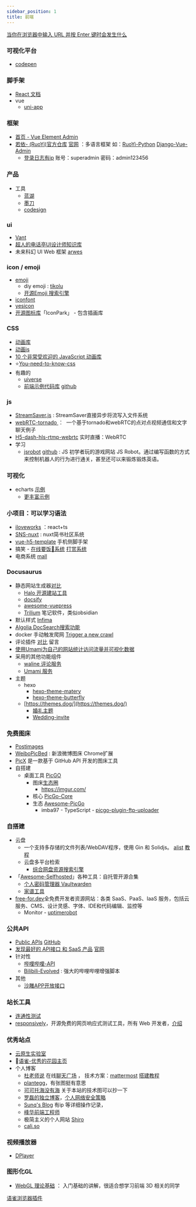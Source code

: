 ```yaml
---
sidebar_position: 1
title: 前端
---
```


[当你在浏览器中输入 URL 并按 Enter 键时会发生什么](https://github.com/skyline75489/what-happens-when-zh_CN)

### 可视化平台
- [codepen](https://codepen.io/)


### 脚手架
- [React 文档](https://zh-hans.react.dev/learn)
- vue
	- [uni-app](https://uniapp.dcloud.net.cn/)

### 框架
- [首页 - Vue Element Admin](https://panjiachen.gitee.io/vue-element-admin/#/dashboard)
- [若依- (RuoYi)官方仓库](https://github.com/yangzongzhuan/RuoYi-Vue)    [官网](http://ruoyi.vip/) ：多语言框架  如：[RuoYi-Python](https://gitee.com/liqianglog/django-vue-admin/)    [Django-Vue-Admin](https://django-vue-admin.com/)
	- [登录日志有ip](https://demo.django-vue-admin.com/#/loginLog)       账号：superadmin 密码：admin123456

### 产品
- 工具
	- [蓝湖](https://lanhuapp.com/)
	- [墨刀](https://modao.cc/community?category=project_basic)
	- [codesign](https://codesign.qq.com/?home)
### ui
- [Vant](https://vant-ui.github.io/vant/#/zh-CN/)
- [超人的电话亭UI设计师知识库](https://www.ahhhhfs.com/50000/)
- 未来科幻 UI Web 框架 [arwes](https://github.com/arwes/arwes)

### icon / emoji 
- [emoji](https://emojipedia.org/zh/%E7%AC%91%E8%84%B8)
	- diy   emoji    : [tikolu](https://tikolu.net/emojimix/%F0%9F%98%94+%F0%9F%98%94)
	- [开源Emoji 搜索引擎](https://www.ahhhhfs.com/52882/)
- [iconfont](https://www.iconfont.cn/)
- [yesicon](https://yesicon.app/)
- [开源图标库](https://iconpark.oceanengine.com/official)「lconPark」  - 包含插画库

### CSS
- [动画库](https://animate.style/)
- [动画js](https://animejs.com/)
- [10 个非常受欢迎的 JavaScript 动画库](https://zhuanlan.zhihu.com/p/133251955)
-  ⭐[You-need-to-know-css](https://github.com/l-hammer/You-need-to-know-css)
- 有趣的
	- [uiverse](https://uiverse.io/all)
	- [前端示例代码库](https://example.kuizuo.cn/)    [github](https://github.com/kuizuo/example)

### js
- [StreamSaver.js](https://github.com/jimmywarting/StreamSaver.js) : StreamSaver直接异步将流写入文件系统
- [webRTC-tornado ](https://github.com/ns2250225/webRTC-tornado)：  一个基于tornado和webRTC的点对点视频通信和文字聊天例子
- [H5-dash-hls-rtmp-webrtc](https://github.com/Tinywan/H5-dash-hls-rtmp-webrtc)     实时直播：WebRTC
- 学习
	- [jsrobot](https://lab.reaal.me/jsrobot/)   [github](https://github.com/reaalkhalil/JSRobot)  : JS 初学者玩的游戏网站 JS Robot。通过编写函数的方式来控制机器人的行为进行通关，甚至还可以来锻炼锻炼英语。

### 可视化
- echarts [示例](https://echarts.apache.org/examples/zh/index.html)
	- [更丰富示例](http://mincharts.com/)

### 小项目：可以学习语法
- [iloveworks](https://github.com/sorcererxw/iloveworks)     ：react+ts
- [SNS-nuxt](https://github.com/aylizhiyuan/SNS-nuxt) : nuxt简书社区系统
- [vue-h5-template](https://github.com/sunniejs/vue-h5-template) 手机侧脚手架
- 搞笑 - [在线要饭🍚系统](https://github.com/yong-s/alms)       [打赏系统](https://github.com/DomeenoH/Hexo-Donate)
- 电商系统 [mall](https://github.com/macrozheng/mall)

###  Docusaurus
- 静态网站生成器[对比](https://docusaurus.io/zh-CN/docs/#comparison-with-other-tools)
	- [Halo 开源建站工具](https://github.com/halo-dev/halo)
	- [docsify](https://github.com/docsifyjs/docsify)
	- [awesome-vuepress](https://github.com/vuepress/awesome-vuepress)
	- [Trilium](https://github.com/zadam/trilium)  笔记软件，类似obsidian
- 默认样式   [Infima](https://infima.devjs.cn/)
- [Algolia DocSearch搜索功能](https://juejin.cn/post/722618560682793375)
- docker 手动触发爬网 [Trigger a new crawl](https://docsearch.algolia.com/docs/manage-your-crawls)
- 评论插件 [对比](https://vuepress-theme-hope.github.io/v1/comment/zh/guide/#)  留言
- [使用Umami为自己的网站统计访问流量并可视化数据](https://www.mintimate.cn/2022/03/02/deployUmami/)
- 采用的其他功能组件
	- [waline 评论服务](https://waline.js.org/guide/deploy/zeabur.html)
	- [Umami 服务](https://zeabur.com/docs/zh-CN/marketplace/umami)
- 主题
	- hexo
		- [hexo-theme-matery](https://github.com/blinkfox/hexo-theme-matery)
		- [hexo-theme-butterfly](https://github.com/jerryc127/hexo-theme-butterfly)
	- [https://themes.dog/](https://themes.dog/)
		- [婚礼主题](https://themefreesia.com/themes/wedding-photos/)
		- [Wedding-invite](https://github.com/YanViniciusSilva/Wedding-invite)

### 免费图床
- [Postimages](https://postimages.org/)
- [WeiboPicBed](https://github.com/suxiaogang/WeiboPicBed)   : 新浪微博图床 Chrome扩展
- [PicX](https://github.com/XPoet/picx) 是一款基于 GitHub API 开发的图床工具
- 自搭建
	- 桌面工具  [PicGO](https://github.com/Molunerfinn/PicGo)
		- 图床[生态圈](https://picgo.github.io/PicGo-Doc/zh/guide/config.html#%E5%9B%BE%E5%BA%8A%E5%8C%BA)
			- https://imgur.com/
		- 核心 [PicGo-Core](https://picgo.github.io/PicGo-Core-Doc/)
		- 生态 [Awesome-PicGo](https://github.com/PicGo/Awesome-PicGo)
			- imba97 - TypeScript - [picgo-plugin-ftp-uploader](https://github.com/imba97/picgo-plugin-ftp-uploader)

### 自搭建
- 云盘
	- 一个支持多存储的文件列表/WebDAV程序，使用 Gin 和 Solidjs。 [alist](https://github.com/alist-org/alist) [教程](https://alist.nn.ci/zh/)
	- 云盘多平台检索
		- [综合网盘资源搜索引擎](https://www.ahhhhfs.com/49694/)
- 「[Awesome-Selfhosted](https://awesome-selfhosted.net/)」各种工具：自托管开源合集
	-  [个人密码管理器 Vaultwarden](https://icloudnative.io/posts/vaultwarden/#)
	- [家谱工具](https://awesome-selfhosted.net/tags/genealogy.html)
-  [free-for.dev](https://free-for.dev/#/?id=free-fordev)全免费开发者资源网站：各类 SaaS、PaaS、IaaS 服务，包括云服务、CMS、设计灵感、字体、IDE和代码编辑、监控等
	- Monitor - [uptimerobot](https://uptimerobot.com/)

### 公共API
- [Public APIs](https://www.ahhhhfs.com/48589/)       [GitHub](https://github.com/public-apis/public-apis)
- [发现最好的 API接口 和 SaaS 产品](https://www.ahhhhfs.com/20557/)   [官网](https://apitracker.io/)
- 针对性
	- [哔哩哔哩-API](https://github.com/SocialSisterYi/bilibili-API-collect)
	- [Bilibili-Evolved](https://github.com/the1812/Bilibili-Evolved)  : 强大的哔哩哔哩增强脚本
- 其他
	- [沙雕APP开放接口](https://api.shadiao.pro/)

### 站长工具
- [连通性测试](https://7c.cc/)
- [responsively](https://github.com/responsively-org/responsively-app)，开源免费的网页响应式测试工具，所有 Web 开发者，[介绍](https://twitter.com/HiTw93/status/1706096677281833025)
### 优秀站点
- [云原生实验室](https://icloudnative.io/posts/vaultwarden/#)
- 💐[语雀-优秀的花园主页](https://www.yuque.com/aikexiansheng/grwv25/eieki93i1kbkegq3?singleDoc#)
- 个人博客
	- [杜老师说](https://dusays.com/)  在线[聊天广场](https://chat.dusays.com/dusays/channels/off-topic) ， 技术方案：[mattermost](https://mattermost.com/)     [搭建教程](https://cloud.tencent.com/developer/article/2121477)
	- [plantegg](https://plantegg.github.io/about/)，有张图挺有意思
	- [可可托海没有海](https://darmau.design/about) 关于本站的技术图可以抄一下
	- [罗磊的独立博客](https://luolei.org/)，[个人网络安全策略](https://luolei.org/personal-decoupling-cybersecurity)
	- [Sunq's Blog](https://github.com/SunQQQ/SunQBlog-UserSide)  有ip 等详细操作记录，
	- [峰华前端工程师](https://github.com/zxuqian/zxuqian.cn)
	- 极简主义的个人网站 [Shiro](https://github.com/Innei/Shiro)
	- [cali.so](https://github.com/CaliCastle/cali.so)


### 视频播放器
- [DPlayer](https://dplayer.diygod.dev/zh/)

### 图形化GL
- [WebGL 理论基础](https://webglfundamentals.org/webgl/lessons/zh_cn/)  ： 入门基础的讲解，很适合想学习前端 3D 相关的同学


[语雀浏览器插件](https://www.yuque.com/yuque/yuque-browser-extension/welcome)
